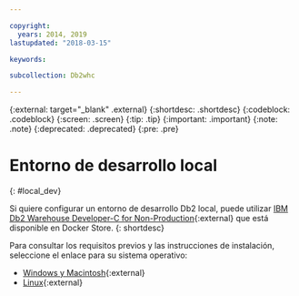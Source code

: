```yaml
---

copyright:
  years: 2014, 2019
lastupdated: "2018-03-15"

keywords:

subcollection: Db2whc

---
```


<!-- Attribute definitions --> 
{:external: target="_blank" .external}
{:shortdesc: .shortdesc}
{:codeblock: .codeblock}
{:screen: .screen}
{:tip: .tip}
{:important: .important}
{:note: .note}
{:deprecated: .deprecated}
{:pre: .pre}

# Entorno de desarrollo local
{: #local_dev}

Si quiere configurar un entorno de desarrollo Db2 local, puede utilizar
[IBM Db2 Warehouse Developer-C for Non-Production](https://store.docker.com/images/ibm-db2-warehouse-dev){:external} que está disponible en Docker Store.
{: shortdesc}

Para consultar los requisitos previos y las instrucciones de instalación, seleccione el enlace para su sistema operativo: 

- [Windows y Macintosh](https://www.ibm.com/support/knowledgecenter/en/SS6NHC/com.ibm.swg.im.dashdb.doc/admin/local_prereqs-Winmac_using_Linux.html){:external}
- [Linux](https://www.ibm.com/support/knowledgecenter/en/SS6NHC/com.ibm.swg.im.dashdb.doc/admin/local_prereqs-Linux.html){:external}
